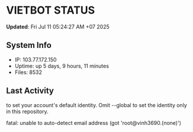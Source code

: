 # VIETBOT STATUS
**Updated**: Fri Jul 11 05:24:27 AM +07 2025

## System Info
- IP: 103.77.172.150
- Uptime: up 5 days, 9 hours, 11 minutes
- Files: 8532

## Last Activity

to set your account's default identity.
Omit --global to set the identity only in this repository.

fatal: unable to auto-detect email address (got 'root@vinh3690.(none)')

